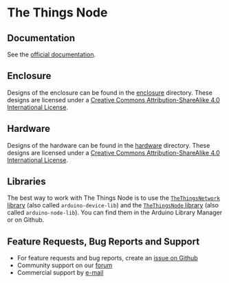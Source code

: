 # The Things Node

## Documentation

See the [official documentation](https://www.thethingsnetwork.org/docs/devices/node/).

## Enclosure

Designs of the enclosure can be found in the [enclosure](./enclosure) directory. These designs are licensed under a [Creative Commons Attribution-ShareAlike 4.0 International License](http://creativecommons.org/licenses/by-sa/4.0/).

## Hardware

Designs of the hardware can be found in the [hardware](./hardware) directory. These designs are licensed under a [Creative Commons Attribution-ShareAlike 4.0 International License](http://creativecommons.org/licenses/by-sa/4.0/).

## Libraries

The best way to work with The Things Node is to use the [`TheThingsNetwork` library](https://github.com/TheThingsNetwork/arduino-device-lib/) (also called `arduino-device-lib`) and the [`TheThingsNode` library](https://github.com/TheThingsNetwork/arduino-node-lib) (also called `arduino-node-lib`). You can find them in the Arduino Library Manager or on Github.

## Feature Requests, Bug Reports and Support

- For feature requests and bug reports, create an [issue on Github](https://github.com/TheThingsProducts/node/issues)
- Community support on our [forum](https://www.thethingsnetwork.org/forum/)
- Commercial support by [e-mail](mailto:support@thethingsproducts.com)
